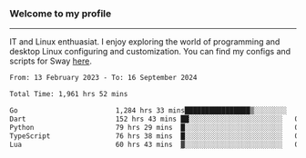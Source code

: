 ### Welcome to my profile

---

IT and Linux enthuasiat. I enjoy exploring the world of programming and desktop Linux configuring and customization. You can find my configs and scripts for Sway [here](https://github.com/uroborosq/mess-of-linux-configurations).

<!-- <div display="block">
 	<img align="left" width="48%" alt="isocalendar" src=".github/metrics/isocalendar_metrics.svg" />
	<img align="center" width="48%" alt="contributions" src=".github/metrics/contributions_metrics.svg" />
	<img align="center" alt="languages" src=".github/metrics/languages_metrics.svg" />
</div> -->

<!-- ![](https://komarev.com/ghpvc/?username=uroborosq&color=success&style=flat-square) -->
<!-- [](https://img.shields.io/github/last-commit/uroborosq/uroborosq?label=Profile%20updated&style=flat-square) -->

<!--START_SECTION:waka-->

```txt
From: 13 February 2023 - To: 16 September 2024

Total Time: 1,961 hrs 52 mins

Go                        1,284 hrs 33 mins████████████████▒░░░░░░░░   64.77 %
Dart                      152 hrs 43 mins ██░░░░░░░░░░░░░░░░░░░░░░░   07.70 %
Python                    79 hrs 29 mins  █░░░░░░░░░░░░░░░░░░░░░░░░   04.01 %
TypeScript                76 hrs 38 mins  █░░░░░░░░░░░░░░░░░░░░░░░░   03.86 %
Lua                       60 hrs 43 mins  ▓░░░░░░░░░░░░░░░░░░░░░░░░   03.06 %
```

<!--END_SECTION:waka-->
